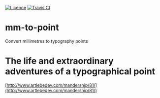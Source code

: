 [![Licence](https://img.shields.io/badge/License-MIT-yellow.svg)](LICENSE) [![Travis CI](https://travis-ci.org/iriiiina/mm-to-point.svg?branch=master)](https://travis-ci.org/iriiiina/mm-to-point)

# mm-to-point
Convert millimetres to typography points

# The life and extraordinary adventures of a typographical point
[http://www.artlebedev.com/mandership/81/](http://www.artlebedev.com/mandership/81/)